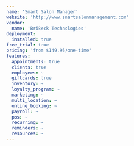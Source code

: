 ```yaml
---
name: 'Smart Salon Manager'
website: 'http://www.smartsalonmanagement.com'
vendor:
  name: 'BriBeck Technologies'
deployment:
  installed: true
free_trial: true
pricing: 'from $149.95/one-time'
features:
  appointments: true
  clients: true
  employees: ~
  giftcards: true
  inventory: ~
  loyalty_program: ~
  marketing: ~
  multi_location: ~
  online_booking: ~
  payroll: ~
  pos: ~
  recurring: ~
  reminders: ~
  resources: ~
---
```

